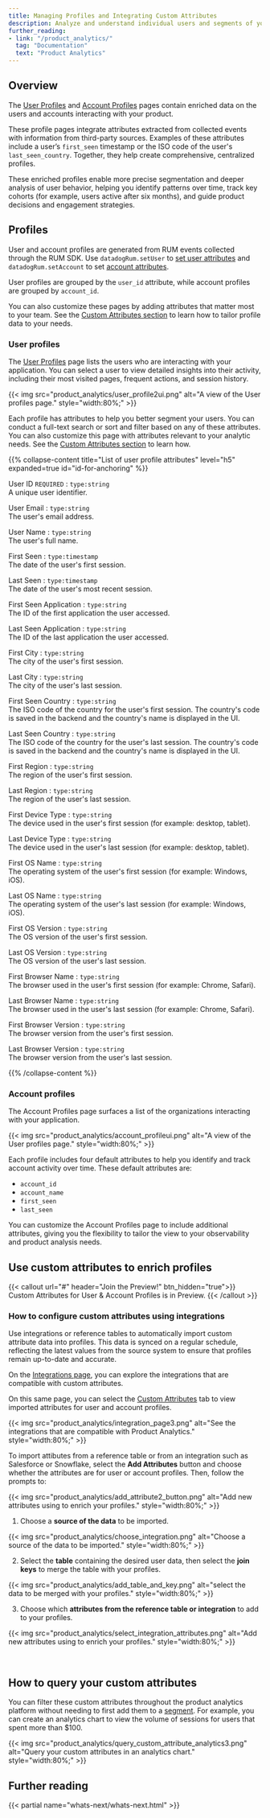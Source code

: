 ```yaml
---
title: Managing Profiles and Integrating Custom Attributes
description: Analyze and understand individual users and segments of your user base.
further_reading:
- link: "/product_analytics/"
  tag: "Documentation"
  text: "Product Analytics"
---
```


## Overview

The [User Profiles][7] and [Account Profiles][8] pages contain enriched data on the users and accounts interacting with your product. 

These profile pages integrate attributes extracted from collected events with information from third-party sources. Examples of these attributes include a user’s `first_seen` timestamp or the ISO code of the user's `last_seen_country`. Together, they help create comprehensive, centralized profiles.

These enriched profiles enable more precise segmentation and deeper analysis of user behavior, helping you identify patterns over time, track key cohorts (for example, users active after six months), and guide product decisions and engagement strategies. 

## Profiles

User and account profiles are generated from RUM events collected through the RUM SDK. Use `datadogRum.setUser` to [set user attributes][2] and `datadogRum.setAccount` to set [account attributes][3].

User profiles are grouped by the `user_id` attribute, while account profiles are grouped by `account_id`.

You can also customize these pages by adding attributes that matter most to your team. See the [Custom Attributes section](#use-custom-attributes-to-enrich-profiles) to learn how to tailor profile data to your needs. 


### User profiles 

The [User Profiles][7] page lists the users who are interacting with your application. You can select a user to view detailed insights into their activity, including their most visited pages, frequent actions, and session history.

{{< img src="product_analytics/user_profile2ui.png" alt="A view of the User profiles page." style="width:80%;" >}}

Each profile has attributes to help you better segment your users. You can conduct a full-text search or sort and filter based on any of these attributes. You can also customize this page with attributes relevant to your analytic needs. See the [Custom Attributes section](#use-custom-attributes-to-enrich-profiles) to learn how.  


{{% collapse-content title="List of user profile attributes" level="h5" expanded=true id="id-for-anchoring" %}}

<!-- #### User attributes  -->
User ID `REQUIRED`
: `type:string` <br> A unique user identifier.<br> 

User Email
: `type:string` <br> The user's email address.

User Name
: `type:string` <br> The user's full name.

<!-- #### Time based attributes  -->
First Seen
: `type:timestamp` <br> The date of the user's first session.

Last Seen
: `type:timestamp`  <br> The date of the user's most recent session.


<!-- #### application based attributes  -->
First Seen Application
: `type:string`  <br> The ID of the first application the user accessed.

Last Seen Application
: `type:string`  <br> The ID of the last application the user accessed.


<!-- #### Geo based attributes  -->
First City
: `type:string` <br> The city of the user's first session.

Last City
: `type:string` <br> The city of the user's last session.

First Seen Country 
: `type:string` <br> The ISO code of the country for the user's first session. The country's code is saved in the backend and the country's name is displayed in the UI.

Last Seen Country
: `type:string` <br> The ISO code of the country for the user's last session. The country's code is saved in the backend and the country's name is displayed in the UI.

First Region
: `type:string` <br> The region of the user's first session.

Last Region
: `type:string` <br> The region of the user's last session.


<!-- #### Device related attributes  -->
First Device Type
: `type:string` <br> The device used in the user's first session (for example: desktop, tablet).

Last Device Type
: `type:string` <br> The device used in the user's last session (for example: desktop, tablet).


<!-- #### OS related attributes  -->
First OS Name
: `type:string` <br> The operating system of the user's first session (for example: Windows, iOS).

Last OS Name
: `type:string` <br> The operating system of the user's last session (for example: Windows, iOS).

First OS Version
: `type:string` <br> The OS version of the user's first session.

Last OS Version
: `type:string` <br> The OS version of the user's last session.


<!-- #### Browser related attributes  -->
First Browser Name
: `type:string` <br> The browser used in the user's first session (for example: Chrome, Safari).

Last Browser Name
: `type:string` <br> The browser used in the user's last session (for example: Chrome, Safari).

First Browser Version
: `type:string` <br> The browser version from the user's first session.

Last Browser Version
: `type:string` <br> The browser version from the user's last session.

{{% /collapse-content %}} 
<br>


### Account profiles 
The Account Profiles page surfaces a list of the organizations interacting with your application.

{{< img src="product_analytics/account_profileui.png" alt="A view of the User profiles page." style="width:80%;" >}}

Each profile includes four default attributes to help you identify and track account activity over time. These default attributes are:
- `account_id`
- `account_name`
- `first_seen`
- `last_seen` 

You can customize the Account Profiles page to include additional attributes, giving you the flexibility to tailor the view to your observability and product analysis needs.



## Use custom attributes to enrich profiles

{{< callout url="#" header="Join the Preview!" btn_hidden="true">}}
  Custom Attributes for User & Account Profiles is in Preview.
{{< /callout >}} 


### How to configure custom attributes using integrations 

Use integrations or reference tables to automatically import custom attribute data into profiles. This data is synced on a regular schedule, reflecting the latest values from the source system to ensure that profiles remain up-to-date and accurate.

On the [Integrations page][4], you can explore the integrations that are compatible with custom attributes.

On this same page, you can select the [Custom Attributes][5] tab to view imported attributes for user and account profiles.

{{< img src="product_analytics/integration_page3.png" alt="See the integrations that are compatible with Product Analytics." style="width:80%;" >}}

To import attibutes from a reference table or from an integration such as Salesforce or Snowflake, select the **Add Attributes** button and choose whether the attributes are for user or account profiles. Then, follow the prompts to: 


{{< img src="product_analytics/add_attribute2_button.png" alt="Add new attributes using to enrich your profiles." style="width:80%;" >}}


1. Choose a **source of the data** to be imported.

{{< img src="product_analytics/choose_integration.png" alt="Choose a source of the data to be imported." style="width:80%;" >}}


2. Select the **table** containing the desired user data, then select the **join keys** to merge the table with your profiles.

{{< img src="product_analytics/add_table_and_key.png" alt="select the data to be merged with your profiles." style="width:80%;" >}}


3. Choose which **attributes from the reference table or integration** to add to your profiles.

{{< img src="product_analytics/select_integration_attributes.png" alt="Add new attributes using to enrich your profiles." style="width:80%;" >}}


<br>

## How to query your custom attributes

You can filter these custom attributes throughout the product analytics platform without needing to first add them to a [segment][6]. For example, you can create an analytics chart to view the volume of sessions for users that spent more than $100. 

{{< img src="product_analytics/query_custom_attribute_analytics3.png" alt="Query your custom attributes in an analytics chart." style="width:80%;" >}}


## Further reading
{{< partial name="whats-next/whats-next.html" >}}


[2]: /real_user_monitoring/application_monitoring/browser/advanced_configuration/?tab=npm#identify-user-session
[3]: https://docs.datadoghq.com/real_user_monitoring/application_monitoring/browser/advanced_configuration/?tab=npm#identify-account
[4]: https://app.datadoghq.com/product-analytics/integrations
[5]: https://app.datadoghq.com/product-analytics/integrations/custom-attributes
[6]: https://app.datadoghq.com/product-analytics/segments
[7]: https://app.datadoghq.com/product-analytics/profiles
[8]: https://app.datadoghq.com/product-analytics/profiles/accounts
